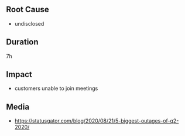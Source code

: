 ## Root Cause

- undisclosed

## Duration

7h

## Impact

- customers unable to join meetings

## Media

- https://statusgator.com/blog/2020/08/21/5-biggest-outages-of-q2-2020/
